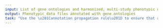 ```yaml
---
input: List of gene ontologies and harmonized, multi-study phenotypic data set
output: Phenotypic data files annotated with gene ontologies
task: "Use the \u201Cannotation propagation rule\u201D to ensure that annotations\ \ to ontology terms are \u201Cinherited\u201D up"
---
```

